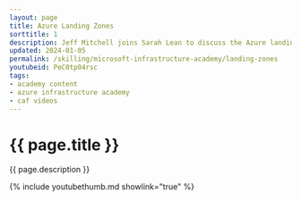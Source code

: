```yaml
---
layout: page
title: Azure Landing Zones
sorttitle: 1
description: Jeff Mitchell joins Sarah Lean to discuss the Azure landing zone 'start small and expand' approach. Learn from demos focused on architecting design areas while implementing this approach.
updated: 2024-01-05
permalink: /skilling/microsoft-infrastructure-academy/landing-zones
youtubeid: PeC0tp04rsc
tags: 
- academy content
- azure infrastructure academy
- caf videos
---
```


# {{ page.title }}

{{ page.description }}

{% include youtubethumb.md showlink="true" %}